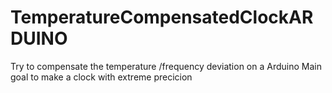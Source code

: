 # TemperatureCompensatedClockARDUINO

Try to compensate the temperature /frequency deviation on a Arduino 
Main goal to make a clock with extreme precicion
